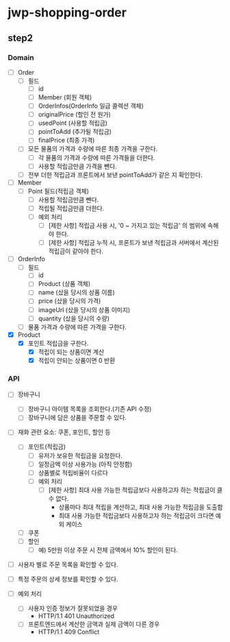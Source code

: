 # jwp-shopping-order

## step2

### Domain
- [ ] Order
  - [ ] 필드  
    - [ ] id
    - [ ] Member (회원 객체)
    - [ ] OrderInfos(OrderInfo 일급 콜렉션 객체)
    - [ ] originalPrice (할인 전 원가)
    - [ ] usedPoint (사용할 적립금)
    - [ ] pointToAdd (추가될 적립금)
    - [ ] finalPrice (최종 가격)
  - [ ] 모든 물품의 가격과 수량에 따른 최종 가격을 구한다.
    - [ ] 각 물품의 가격과 수량에 따른 가격들을 더한다.
    - [ ] 사용할 적립금만큼 가격을 뺀다.
  - [ ] 전부 더한 적립금과 프론트에서 보낸 pointToAdd가 같은 지 확인한다.

- [ ] Member
  - [ ] Point 필드(적립금 객체)
    - [ ] 사용할 적립금만큼 뺀다.
    - [ ] 적립될 적립금만큼 더한다.
    - [ ] 예외 처리
      - [ ] [제한 사항] 적립금 사용 시, '0 ~ 가지고 있는 적립금' 의 범위에 속해야 한다.
      - [ ] [제한 사항] 적립금 누적 시, 프론트가 보낸 적립금과 서버에서 계산된 적립금이 같아야 한다.

- [ ] OrderInfo
  - [ ] 필드 
    - [ ] id
    - [ ] Product (상품 객체)
    - [ ] name (샀을 당시의 상품 이름)
    - [ ] price (샀을 당시의 가격)
    - [ ] imageUrl (샀을 당시의 상품 이미지)
    - [ ] quantity (샀을 당시의 수량)
  - [ ] 물품 가격과 수량에 따른 가격을 구한다.

- [x] Product
  - [x] 포인트 적립금을 구한다.
    - [x] 적립이 되는 상품이면 계산
    - [x] 적립이 안되는 상품이면 0 반환

### API
- [ ] 장바구니
  - [ ] 장바구니 아이템 목록을 조회한다.(기존 API 수정)
  - [ ] 장바구니에 담은 상품을 주문할 수 있다.
- [ ] 재화 관련 요소: 쿠폰, 포인트, 할인 등
  - [ ] 포인트(적립금)
    - [ ] 유저가 보유한 적립금을 요청한다.
    - [ ] 일정금액 이상 사용가능 (아직 안정함)
    - [ ] 상품별로 적립비율이 다르다
    - [ ] 예외 처리
      - [ ] [제한 사항] 최대 사용 가능한 적립금보다 사용하고자 하는 적립금이 클 수 없다.
        - 상품마다 최대 적립을 계산하고, 최대 사용 가능한 적립금을 도출함
        - 최대 사용 가능한 적립금보다 사용하고자 하는 적립금이 크다면 예외 케이스
  - [ ] 쿠폰
  - [ ] 할인
    - [ ] 예) 5만원 이상 주문 시 전체 금액에서 10% 할인이 된다.
- [ ] 사용자 별로 주문 목록을 확인할 수 있다.
- [ ] 특정 주문의 상세 정보를 확인할 수 있다.

- [ ] 예외 처리
  - [ ] 사용자 인증 정보가 잘못되었을 경우
    - HTTP/1.1 401 Unauthorized
  - [ ] 프론트엔드에서 계산한 금액과 실제 금액이 다른 경우
    - HTTP/1.1 409 Conflict
